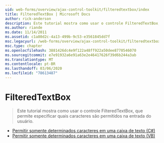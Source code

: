 ```yaml
---
uid: web-forms/overview/ajax-control-toolkit/filteredtextbox/index
title: FilteredTextBox | Microsoft Docs
author: rick-anderson
description: Este tutorial mostra como usar o controle FilteredTextBox, que permite especificar quais caracteres são permitidos na entrada do usuário.
ms.author: riande
ms.date: 11/14/2011
ms.assetid: c1a80d2c-4a13-499b-9c53-e3561845dd7f
msc.legacyurl: /web-forms/overview/ajax-control-toolkit/filteredtextbox
msc.type: chapter
ms.openlocfilehash: 3881426dc4e9f122a48ff922a50dee8770546070
ms.sourcegitcommit: e7e91932a6e91a63e2e46417626f39d6b244a3ab
ms.translationtype: MT
ms.contentlocale: pt-BR
ms.lasthandoff: 03/06/2020
ms.locfileid: "78613487"
---
```

# <a name="filteredtextbox"></a>FilteredTextBox

> Este tutorial mostra como usar o controle FilteredTextBox, que permite especificar quais caracteres são permitidos na entrada do usuário.

- [Permitir somente determinados caracteres em uma caixa de texto (C#)](allowing-only-certain-characters-in-a-text-box-cs.md)
- [Permitir somente determinados caracteres em uma caixa de texto (VB)](allowing-only-certain-characters-in-a-text-box-vb.md)
